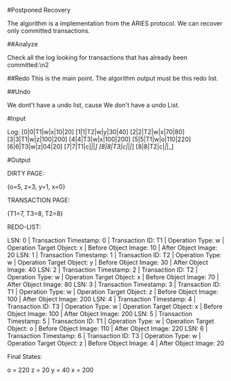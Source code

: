 #Postponed Recovery

The algorithm is a implementation from the ARIES protocol. We can recover only committed transactions.

##Analyze

Check all the log looking for transactions that has already been committed.\n2

##Redo
This is the main point. The algorithm output must be this redo list.

##Undo

We dont't have a undo list, cause We don't have a undo List.

#Input

Log:
[0|0|T1|w|x|10|20]
[1|1|T2|w|y|30|40]
[2|2|T2|w|x|70|80]
[3|3|T1|w|z|100|200] 
[4|4|T3|w|x|100|200]
[5|5|T1|w|o|110|220]
[6|6|T3|w|z|04|20]
[7|7|T1|c|_|_|_]
[8|8|T3|c|_|_|_]
[8|8|T2|c|_|_|_]

#Output

DIRTY PAGE: 

{o=5, z=3, y=1, x=0}

TRANSACTION PAGE: 

{T1=7, T3=8, T2=8}


REDO-LIST:

LSN: 0 | Transaction Timestamp: 0 | Transaction ID: T1 | Operation Type: w | Operation Target Object: x | Before Object Image: 10 | After Object Image: 20
LSN: 1 | Transaction Timestamp: 1 | Transaction ID: T2 | Operation Type: w | Operation Target Object: y | Before Object Image: 30 | After Object Image: 40
LSN: 2 | Transaction Timestamp: 2 | Transaction ID: T2 | Operation Type: w | Operation Target Object: x | Before Object Image: 70 | After Object Image: 80
LSN: 3 | Transaction Timestamp: 3 | Transaction ID: T1 | Operation Type: w | Operation Target Object: z | Before Object Image: 100 | After Object Image: 200
LSN: 4 | Transaction Timestamp: 4 | Transaction ID: T3 | Operation Type: w | Operation Target Object: x | Before Object Image: 100 | After Object Image: 200
LSN: 5 | Transaction Timestamp: 5 | Transaction ID: T1 | Operation Type: w | Operation Target Object: o | Before Object Image: 110 | After Object Image: 220
LSN: 6 | Transaction Timestamp: 6 | Transaction ID: T3 | Operation Type: w | Operation Target Object: z | Before Object Image: 4 | After Object Image: 20

Final States:

o = 220
z = 20
y = 40
x = 200